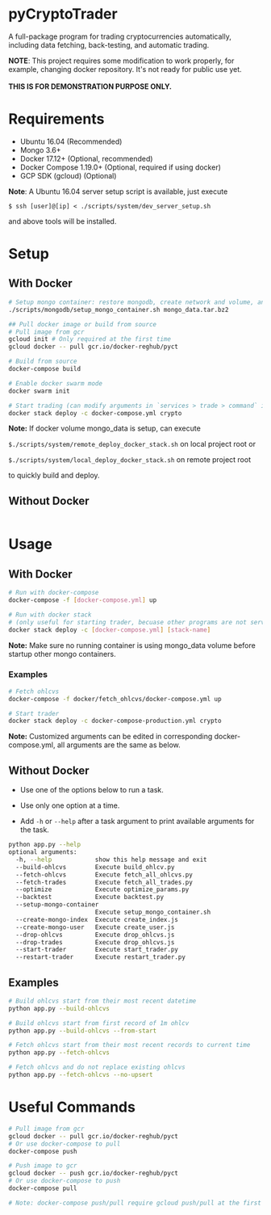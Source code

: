 # pyCryptoTrader

A full-package program for trading cryptocurrencies automatically, including data fetching, back-testing, and automatic trading.

**NOTE**: This project requires some modification to work properly, for example, changing docker repository. It's not ready for public use yet. <br><br>
**THIS IS FOR DEMONSTRATION PURPOSE ONLY.**

# Requirements

- Ubuntu 16.04 (Recommended)
- Mongo 3.6+
- Docker 17.12+ (Optional, recommended)
- Docker Compose 1.19.0+ (Optional, required if using docker)
- GCP SDK (gcloud) (Optional)

**Note**: A Ubuntu 16.04 server setup script is available, just execute

`$ ssh [user]@[ip] < ./scripts/system/dev_server_setup.sh`

and above tools will be installed.

# Setup

## With Docker

```sh
# Setup mongo container: restore mongodb, create network and volume, and then start the container in auth mode.
./scripts/mongodb/setup_mongo_container.sh mongo_data.tar.bz2

## Pull docker image or build from source
# Pull image from gcr
gcloud init # Only required at the first time
gcloud docker -- pull gcr.io/docker-reghub/pyct

# Build from source
docker-compose build

# Enable docker swarm mode
docker swarm init

# Start trading (can modify arguments in `services > trade > command` in docker-compose.yml to meet specific needs)
docker stack deploy -c docker-compose.yml crypto
```

**Note:** If docker volume mongo_data is setup, can execute

`$./scripts/system/remote_deploy_docker_stack.sh` on local project root or

`$./scripts/system/local_deploy_docker_stack.sh` on remote project root

to quickly build and deploy.

## Without Docker

```sh

```

# Usage

## With Docker

```sh
# Run with docker-compose
docker-compose -f [docker-compose.yml] up

# Run with docker stack
# (only useful for starting trader, becuase other programs are not services)
docker stack deploy -c [docker-compose.yml] [stack-name]
```

**Note:** Make sure no running container is using mongo_data volume before startup other mongo containers.

### Examples

```sh
# Fetch ohlcvs
docker-compose -f docker/fetch_ohlcvs/docker-compose.yml up

# Start trader
docker stack deploy -c docker-compose-production.yml crypto
```

**Note:** Customized arguments can be edited in corresponding docker-compose.yml, all arguments are the same as below.

## Without Docker

- Use one of the options below to run a task.
- Use only one option at a time.


- Add `-h` or `--help` after a task argument to print available arguments for the task.

```sh
python app.py --help
optional arguments:
  -h, --help            show this help message and exit
  --build-ohlcvs        Execute build_ohlcv.py
  --fetch-ohlcvs        Execute fetch_all_ohlcvs.py
  --fetch-trades        Execute fetch_all_trades.py
  --optimize            Execute optimize_params.py
  --backtest            Execute backtest.py
  --setup-mongo-container
                        Execute setup_mongo_container.sh
  --create-mongo-index  Execute create_index.js
  --create-mongo-user   Execute create_user.js
  --drop-ohlcvs         Execute drop_ohlcvs.js
  --drop-trades         Execute drop_ohlcvs.js
  --start-trader        Execute start_trader.py
  --restart-trader      Execute restart_trader.py
```

## Examples

```sh
# Build ohlcvs start from their most recent datetime
python app.py --build-ohlcvs

# Build ohlcvs start from first record of 1m ohlcv
python app.py --build-ohlcvs --from-start

# Fetch ohlcvs start from their most recent records to current time
python app.py --fetch-ohlcvs

# Fetch ohlcvs and do not replace existing ohlcvs
python app.py --fetch-ohlcvs --no-upsert
```

# Useful Commands

```sh
# Pull image from gcr
gcloud docker -- pull gcr.io/docker-reghub/pyct
# Or use docker-compose to pull
docker-compose push

# Push image to gcr
gcloud docker -- push gcr.io/docker-reghub/pyct
# Or use docker-compose to push
docker-compose pull

# Note: docker-compose push/pull require gcloud push/pull at the first time to gain access permission

```

